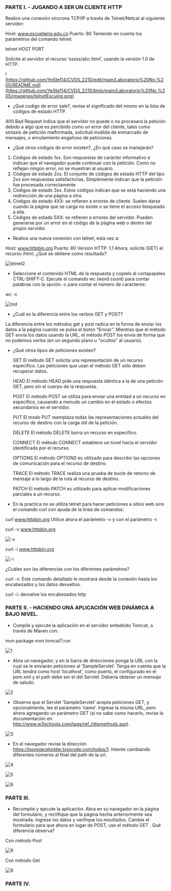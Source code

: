 
### PARTE I. - JUGANDO A SER UN CLIENTE HTTP

Realice una conexión síncrona TCP/IP a través de Telnet/Netcat al siguiente servidor:

Host: www.escuelaing.edu.co
Puerto: 80
Teniendo en cuenta los parámetros del comando telnet:

telnet HOST PORT

Solicite al servidor el recurso ‘sssss/abc.html’, usando la versión 1.0 de HTTP.

![https://github.com/YeSte114/CVDS_2210/edit/main/Laboratorio%20No.%205/README.md](https://github.com/YeSte114/CVDS_2210/blob/main/Laboratorio%20No.%205/imagenes/telnetEscuing.png)

* ¿Qué codigo de error sale?, revise el significado del mismo en la lista de códigos de estado HTTP.

400 Bad Request indica que el servidor no puede o no procesará la petición debido a algo que es percibido como un error del cliente, tales como sintaxis de petición malformada, solicitud inválida de enmarcado de mensajes, o enrutamiento engañoso de peticiones.

* ¿Qué otros códigos de error existen?, ¿En qué caso se manejarán?

1. Códigos de estado 1xx. Son respuestas de carácter informativo e indican que el navegador puede continuar con la petición. Como no reflejan ningún error, no se muestran al usuario.
2. Códigos de estado 2xx. El conjunto de códigos de estado HTTP del tipo 2xx son respuestas satisfactorias, Simplemente indican que la petición fue procesada correctamente
3. Códigos de estado 3xx. Estos códigos indican que se está haciendo una redirección de una página a otra.
4. Códigos de estado 4XX: se refieren a errores de cliente. Suelen darse cuando la página que se carga no existe o se tiene el acceso bloqueado a ella.
5. Códigos de estado 5XX: se refieren a errores del servidor. Pueden generarse por un error en el código de la página web o dentro del propio servidor. 

* Realice una nueva conexión con telnet, esta vez a:

Host: www.httpbin.org
Puerto: 80
Versión HTTP: 1.1
Ahora, solicite (GET) el recurso /html. ¿Qué se obtiene como resultado?

![telnet2](https://github.com/YeSte114/CVDS_2210/blob/main/Laboratorio%20No.%205/imagenes/telnet2.png)

* Seleccione el contenido HTML de la respuesta y copielo al cortapapeles CTRL-SHIFT-C. Ejecute el comando wc (word count) para contar palabras con la opción -c para contar el número de caracteres:

wc -c 

![md](https://github.com/YeSte114/CVDS_2210/blob/main/Laboratorio%20No.%205/imagenes/md.png)

* ¿Cuál es la diferencia entre los verbos GET y POST? 

La diferencia entre los métodos get y post radica en la forma de enviar los datos a la página cuando se pulsa el botón “Enviar”. Mientras que el método GET envía los datos usando la URL, el método POST los envía de forma que no podemos verlos (en un segundo plano u "ocultos" al usuario).

* ¿Qué otros tipos de peticiones existen?

  GET
  El método GET  solicita una representación de un recurso específico. Las peticiones que usan el método GET sólo deben recuperar datos.

  HEAD
  El método HEAD pide una respuesta idéntica a la de una petición GET, pero sin el cuerpo de la respuesta.

  POST
  El método POST se utiliza para enviar una entidad a un recurso en específico, causando a menudo un cambio en el estado o efectos secundarios en el servidor.

  PUT
  El modo PUT reemplaza todas las representaciones actuales del recurso de destino con la carga útil de la petición.

  DELETE
  El método DELETE borra un recurso en específico.

  CONNECT
  El método CONNECT establece un túnel hacia el servidor identificado por el recurso.

  OPTIONS
  El método OPTIONS es utilizado para describir las opciones de comunicación para el recurso de destino.

  TRACE
  El método TRACE  realiza una prueba de bucle de retorno de mensaje a lo largo de la ruta al recurso de destino.

  PATCH
  El método PATCH  es utilizado para aplicar modificaciones parciales a un recurso.

* En la practica no se utiliza telnet para hacer peticiones a sitios web sino el comando curl con ayuda de la linea de comandos:

curl www.httpbin.org
Utilice ahora el parámetro -v y con el parámetro -i:

curl -v www.httpbin.org

![-v](https://github.com/YeSte114/CVDS_2210/blob/main/Laboratorio%20No.%205/imagenes/-v.png)

curl -i www.httpbin.org

![-i](https://github.com/YeSte114/CVDS_2210/blob/main/Laboratorio%20No.%205/imagenes/-i.png)

¿Cuáles son las diferencias con los diferentes parámetros?

 curl -v: Este comando detallado le mostrará desde la conexión hasta los encabezados y los datos devueltos.
 
 curl -i: devuelve los encabezados http


### PARTE II. - HACIENDO UNA APLICACIÓN WEB DINÁMICA A BAJO NIVEL.

* Compile y ejecute la aplicación en el servidor embebido Tomcat, a través de Maven con:

mvn package
mvn tomcat7:run

![1](https://github.com/YeSte114/CVDS_2210/blob/main/Laboratorio%20No.%205/imagenes/1.png)

* Abra un navegador, y en la barra de direcciones ponga la URL con la cual se le enviarán peticiones al ‘SampleServlet’. Tenga en cuenta que la URL tendrá como host ‘localhost’, como puerto, el configurado en el pom.xml y el path debe ser el del Servlet. Debería obtener un mensaje de saludo.

![2](https://github.com/YeSte114/CVDS_2210/blob/main/Laboratorio%20No.%205/imagenes/2.png)

* Observe que el Servlet ‘SampleServlet’ acepta peticiones GET, y opcionalmente, lee el parámetro ‘name’. Ingrese la misma URL, pero ahora agregando un parámetro GET (si no sabe como hacerlo, revise la documentación en http://www.w3schools.com/tags/ref_httpmethods.asp).

![3](https://github.com/YeSte114/CVDS_2210/blob/main/Laboratorio%20No.%205/imagenes/3.png)

* En el navegador revise la dirección https://jsonplaceholder.typicode.com/todos/1. Intente cambiando diferentes números al final del path de la url.

![4](https://github.com/YeSte114/CVDS_2210/blob/main/Laboratorio%20No.%205/imagenes/4.png)

![5](https://github.com/YeSte114/CVDS_2210/blob/main/Laboratorio%20No.%205/imagenes/5.png)

![6](https://github.com/YeSte114/CVDS_2210/blob/main/Laboratorio%20No.%205/imagenes/6.png)

### PARTE III.

* Recompile y ejecute la aplicación. Abra en su navegador en la página del formulario, y rectifique que la página hecha anteriormente sea mostrada. Ingrese los datos y verifique los resultados. Cambie el formulario para que ahora en lugar de POST, use el método GET . Qué diferencia observa?

Con método Post

![9](https://github.com/YeSte114/CVDS_2210/blob/main/Laboratorio%20No.%205/imagenes/9.png)

Con método Get

![8](https://github.com/YeSte114/CVDS_2210/blob/main/Laboratorio%20No.%205/imagenes/8.png)


### PARTE IV.

